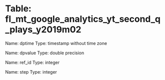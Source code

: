 Table: fl_mt_google_analytics_yt_second_q_plays_y2019m02
========================================================

Name: dptime
Type: timestamp without time zone

Name: dpvalue
Type: double precision

Name: ref_id
Type: integer

Name: step
Type: integer

